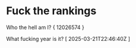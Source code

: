 # Fuck the rankings

Who the hell am I?
{ 12026574 }

What fucking year is it?
[ 2025-03-21T22:46:40Z ]
